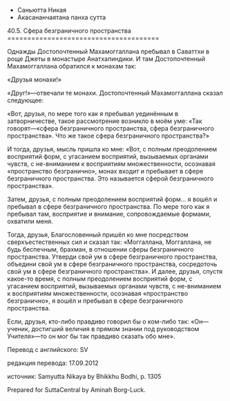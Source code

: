 









* Саньютта Никая
* Акасананчаятана панха сутта


40\.5\. Сфера безграничного пространства
\=\=\=\=\=\=\=\=\=\=\=\=\=\=\=\=\=\=\=\=\=\=\=\=\=\=\=\=\=\=\=\=\=\=\=\=\=\=



Однажды Достопочтенный Махамоггаллана пребывал в Саваттхи в роще Джеты в монастыре Анатхапиндики\. И там Достопочтенный Махамоггаллана обратился к монахам так:


«Друзья монахи\!»


«Друг\!»—отвечали те монахи\. Достопочтенный Махамоггаллана сказал следующее:


«Вот, друзья, по мере того как я пребывал уединённым в затворничестве, такое рассмотрение возникло в моём уме: «Так говорят—«сфера безграничного пространства, сфера безграничного пространства»\. Что же такое сфера безграничного пространства?»


И тогда, друзья, мысль пришла ко мне: «Вот, с полным преодолением восприятий форм, с угасанием восприятий, вызываемых органами чувств, с не\-вниманием к восприятиям множественности, осознавая «пространство безгранично», монах входит и пребывает в сфере безграничного пространства\. Это называется сферой безграничного пространства»\.


Затем, друзья, с полным преодолением восприятий форм… я вошёл и пребывал в сфере безграничного пространства\. По мере того как я пребывал там, восприятие и внимание, сопровождаемые формами, охватили меня\.


Тогда, друзья, Благословенный пришёл ко мне посредством сверхъестественных сил и сказал так: «Моггаллана, Моггаллана, не будь беспечным, брахман, в отношении сферы безграничного пространства\. Утверди свой ум в сфере безграничного пространства, объедини свой ум в сфере безграничного пространства, сосредоточь свой ум в сфере безграничного пространства»\. И далее, друзья, спустя какое\-то время, с полным преодолением восприятий форм, с угасанием восприятий, вызываемых органами чувств, с не\-вниманием к восприятиям множественности, осознавая «пространство безгранично», я вошёл и пребывал в сфере безграничного пространства\.


Если, друзья, кто\-либо правдиво говорил бы о ком\-либо так: «Он—ученик, достигший величия в прямом знании под руководством Учителя»—то он мог бы так правдиво сказать обо мне»\.



Перевод с английского: SV


редакция перевода: 17\.09\.2012


источник: Samyutta Nikaya by Bhikkhu Bodhi, p\. 1305


Prepared for SuttaCentral by Aminah Borg\-Luck\.







